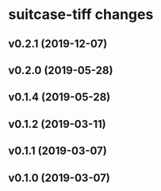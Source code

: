 # suitcase-tiff changes

## v0.2.1 (2019-12-07)

## v0.2.0 (2019-05-28)

## v0.1.4 (2019-05-28)

## v0.1.2 (2019-03-11)

## v0.1.1 (2019-03-07)

## v0.1.0 (2019-03-07)

